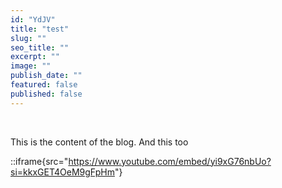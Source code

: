 ```yaml
---
id: "YdJV"
title: "test"
slug: ""
seo_title: ""
excerpt: ""
image: ""
publish_date: ""
featured: false
published: false
---
```


<br />

This is the content of the blog. And this too

::iframe{src="<https://www.youtube.com/embed/yi9xG76nbUo?si=kkxGET4OeM9gFpHm>"}